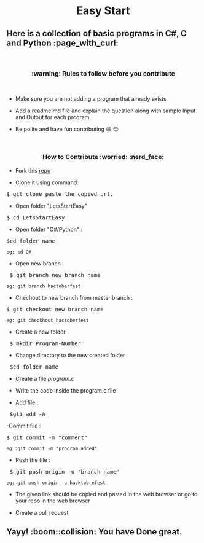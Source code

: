 <h1 align ="center">Easy Start</h1>

<h2> Here is a collection of basic programs in C#, C and Python :page_with_curl: </h2>
<br/>
<h3 align="center"> :warning: Rules to follow before you contribute</h3>
<br/>

- Make sure you are not adding a program that already exists.

- Add a readme.md file and explain the question along with sample Input and Outout for each program.

- Be polite and have fun contributing :smile: :blush:
<br/>

<a name="contibute">
    <h3 align="center"> How to Contribute :worried: :nerd_face: </h3>
    
- Fork this [repo](https://github.com/SrishtiSK01/LetsStartEasy)

- Clone it using command:
<pre>$ git clone paste_the_copied_url.</pre>

- Open folder "LetsStartEasy"
<pre>$ cd LetsStartEasy</pre>

- Open folder "C#/Python" :
<pre>$cd folder_name</pre>
    eg: cd C#
    
- Open new branch :
<pre> $ git branch new_branch_name</pre>
    eg: git branch hactoberfest

- Chechout to new branch from master branch :
<pre>$ git checkout new_branch_name</pre>
    eg: git checkhout hactoberfest
    
- Create a new folder
<pre> $ mkdir Program-Number</pre>

- Change directory to the new created folder
<pre> $cd folder_name</pre>

- Create a file *program.c*

- Write the code inside the program.c file

- Add file :
<pre> $gti add -A</pre>

-Commit file :
<pre>$ git commit -m "comment"</pre>
    eg :git commit -m "program added"
    
- Push the file :
<pre> $ git push origin -u 'branch_name'</pre>
    eg: git push origin -u hacktobrefest
    
- The given link should be copied and pasted in the web browser or go to your repo in the web browser

- Create a pull request

<h2>Yayy! :boom::collision: You have Done great. </h2>
